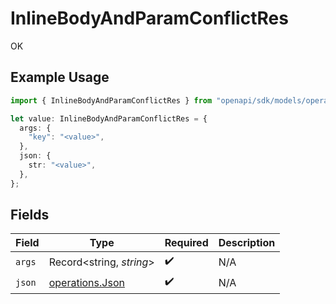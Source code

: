# InlineBodyAndParamConflictRes

OK

## Example Usage

```typescript
import { InlineBodyAndParamConflictRes } from "openapi/sdk/models/operations";

let value: InlineBodyAndParamConflictRes = {
  args: {
    "key": "<value>",
  },
  json: {
    str: "<value>",
  },
};
```

## Fields

| Field                                                     | Type                                                      | Required                                                  | Description                                               |
| --------------------------------------------------------- | --------------------------------------------------------- | --------------------------------------------------------- | --------------------------------------------------------- |
| `args`                                                    | Record<string, *string*>                                  | :heavy_check_mark:                                        | N/A                                                       |
| `json`                                                    | [operations.Json](../../../sdk/models/operations/json.md) | :heavy_check_mark:                                        | N/A                                                       |